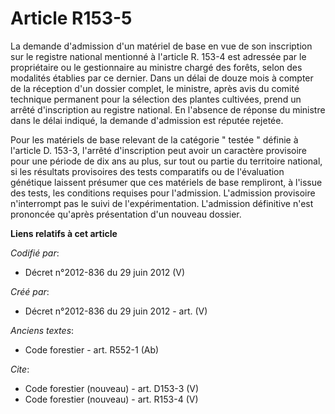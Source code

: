 # Article R153-5

La demande d'admission d'un matériel de base en vue de son inscription sur le registre national mentionné à l'article R.
153-4 est adressée par le propriétaire ou le gestionnaire au ministre chargé des forêts, selon des modalités établies par ce
dernier. Dans un délai de douze mois à compter de la réception d'un dossier complet, le ministre, après avis du comité
technique permanent pour la sélection des plantes cultivées, prend un arrêté d'inscription au registre national. En l'absence
de réponse du ministre dans le délai indiqué, la demande d'admission est réputée rejetée.

Pour les matériels de base relevant de la catégorie " testée " définie à l'article D. 153-3, l'arrêté d'inscription peut
avoir un caractère provisoire pour une période de dix ans au plus, sur tout ou partie du territoire national, si les
résultats provisoires des tests comparatifs ou de l'évaluation génétique laissent présumer que ces matériels de base
rempliront, à l'issue des tests, les conditions requises pour l'admission. L'admission provisoire n'interrompt pas le suivi
de l'expérimentation. L'admission définitive n'est prononcée qu'après présentation d'un nouveau dossier.

**Liens relatifs à cet article**

_Codifié par_:

  - Décret n°2012-836 du 29 juin 2012 (V)

_Créé par_:

  - Décret n°2012-836 du 29 juin 2012 - art. (V)

_Anciens textes_:

  - Code forestier - art. R552-1 (Ab)

_Cite_:

  - Code forestier (nouveau) - art. D153-3 (V)
  - Code forestier (nouveau) - art. R153-4 (V)
